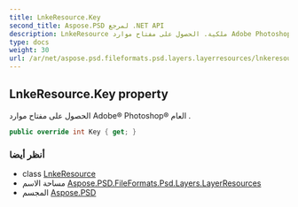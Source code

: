 ```yaml
---
title: LnkeResource.Key
second_title: Aspose.PSD لمرجع .NET API
description: LnkeResource ملكية. الحصول على مفتاح موارد Adobe Photoshop العام .
type: docs
weight: 30
url: /ar/net/aspose.psd.fileformats.psd.layers.layerresources/lnkeresource/key/
---
```

## LnkeResource.Key property

الحصول على مفتاح موارد Adobe® Photoshop® العام .

```csharp
public override int Key { get; }
```

### أنظر أيضا

* class [LnkeResource](../)
* مساحة الاسم [Aspose.PSD.FileFormats.Psd.Layers.LayerResources](../../lnkeresource/)
* المجسم [Aspose.PSD](../../../)


